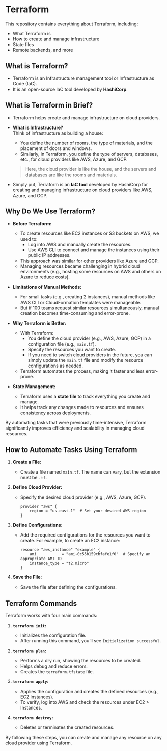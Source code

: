 # Terraform  

This repository contains everything about Terraform, including:  
- What Terraform is  
- How to create and manage infrastructure  
- State files  
- Remote backends, and more  

## What is Terraform?  

- Terraform is an Infrastructure management tool or Infrastructure as Code (IaC).  
- It is an open-source IaC tool developed by **HashiCorp**.  

## What is Terraform in Brief?  

- Terraform helps create and manage infrastructure on cloud providers.  
- **What is Infrastructure?**  
  Think of infrastructure as building a house:  
  - You define the number of rooms, the type of materials, and the placement of doors and windows.  
  - Similarly, in Terraform, you define the type of servers, databases, etc., for cloud providers like AWS, Azure, and GCP.  

  > Here, the cloud provider is like the house, and the servers and databases are like the rooms and materials.  

- Simply put, Terraform is an **IaC tool** developed by HashiCorp for creating and managing infrastructure on cloud providers like AWS, Azure, and GCP.  

## Why Do We Use Terraform?  

- **Before Terraform:**  
  - To create resources like EC2 instances or S3 buckets on AWS, we used to:  
    - Log into AWS and manually create the resources.  
    - Use AWS CLI to connect and manage the instances using their public IP addresses.  
  - This approach was similar for other providers like Azure and GCP.  
  - Managing resources became challenging in hybrid cloud environments (e.g., hosting some resources on AWS and others on Azure to reduce costs).  

- **Limitations of Manual Methods:**  
  - For small tasks (e.g., creating 2 instances), manual methods like AWS CLI or CloudFormation templates were manageable.  
  - But if 100 teams request similar resources simultaneously, manual creation becomes time-consuming and error-prone.  

- **Why Terraform is Better:**  
  - With Terraform:  
    - You define the cloud provider (e.g., AWS, Azure, GCP) in a configuration file (e.g., `main.tf`).  
    - Specify the resources you want to create.  
    - If you need to switch cloud providers in the future, you can simply update the `main.tf` file and modify the resource configurations as needed.  
  - Terraform automates the process, making it faster and less error-prone.  

- **State Management:**  
  - Terraform uses a **state file** to track everything you create and manage.  
  - It helps track any changes made to resources and ensures consistency across deployments.  

By automating tasks that were previously time-intensive, Terraform significantly improves efficiency and scalability in managing cloud resources.  

## How to Automate Tasks Using Terraform  

1. **Create a File:**  
   - Create a file named `main.tf`. The name can vary, but the extension must be `.tf`.  

2. **Define Cloud Provider:**  
   - Specify the desired cloud provider (e.g., AWS, Azure, GCP).  
     ```hcl
     provider "aws" {
         region = "us-east-1"  # Set your desired AWS region
     }
     ```

3. **Define Configurations:**  
   - Add the required configurations for the resources you want to create. For example, to create an EC2 instance:  
     ```hcl
     resource "aws_instance" "example" {
         ami           = "ami-0c55b159cbfafe1f0"  # Specify an appropriate AMI ID
         instance_type = "t2.micro"
     }
     ```

4. **Save the File:**  
   - Save the file after defining the configurations.  

## Terraform Commands  

Terraform works with four main commands:  

1. **`terraform init`:**  
   - Initializes the configuration file.  
   - After running this command, you’ll see `Initialization successful`.  

2. **`terraform plan`:**  
   - Performs a dry run, showing the resources to be created.  
   - Helps debug and reduce errors.  
   - Creates the `terraform.tfstate` file.  

3. **`terraform apply`:**  
   - Applies the configuration and creates the defined resources (e.g., EC2 instances).  
   - To verify, log into AWS and check the resources under EC2 > Instances.  

4. **`terraform destroy`:**  
   - Deletes or terminates the created resources.  

By following these steps, you can create and manage any resource on any cloud provider using Terraform.  
  












 













